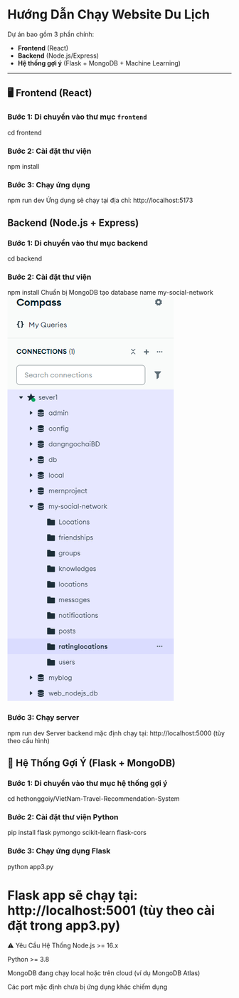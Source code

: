 # Hướng Dẫn Chạy Website Du Lịch

Dự án bao gồm 3 phần chính:

- **Frontend** (React)
- **Backend** (Node.js/Express)
- **Hệ thống gợi ý** (Flask + MongoDB + Machine Learning)

---

## 🖥️ Frontend (React)

### Bước 1: Di chuyển vào thư mục `frontend`

cd frontend

### Bước 2: Cài đặt thư viện

npm install

### Bước 3: Chạy ứng dụng

npm run dev
Ứng dụng sẽ chạy tại địa chỉ: http://localhost:5173

## Backend (Node.js + Express)

### Bước 1: Di chuyển vào thư mục backend

cd backend

### Bước 2: Cài đặt thư viện

npm install
Chuẩn bị MongoDB tạo database name my-social-network
![alt text](image.png)

### Bước 3: Chạy server

npm run dev
Server backend mặc định chạy tại: http://localhost:5000 (tùy theo cấu hình)

## 🤖 Hệ Thống Gợi Ý (Flask + MongoDB)

### Bước 1: Di chuyển vào thư mục hệ thống gợi ý

cd hethonggoiy/VietNam-Travel-Recommendation-System

### Bước 2: Cài đặt thư viện Python

pip install flask pymongo scikit-learn flask-cors

### Bước 3: Chạy ứng dụng Flask

python app3.py

# Flask app sẽ chạy tại: http://localhost:5001 (tùy theo cài đặt trong app3.py)

⚠️ Yêu Cầu Hệ Thống
Node.js >= 16.x

Python >= 3.8

MongoDB đang chạy local hoặc trên cloud (ví dụ MongoDB Atlas)

Các port mặc định chưa bị ứng dụng khác chiếm dụng
